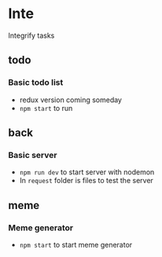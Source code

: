 # Inte
Integrify tasks

## todo
### Basic todo list
* redux version coming someday
* ```npm start``` to run

## back
### Basic server
* ```npm run dev``` to start server with nodemon
* In ```request``` folder is files to test the server

## meme
### Meme generator
* ```npm start``` to start meme generator
